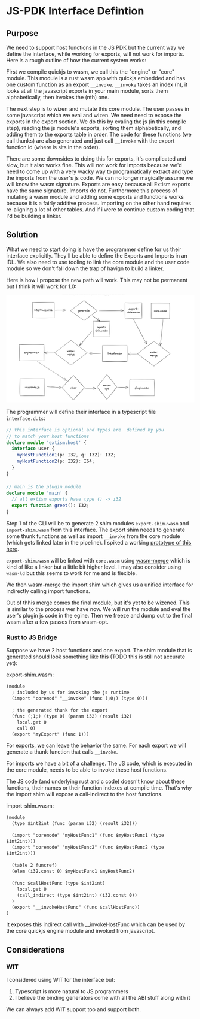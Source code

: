 # JS-PDK Interface Defintion

## Purpose

We need to support host functions in the JS PDK but the current way we define
the interface, while working for exports, will not work for imports. Here is a rough
outline of how the current system works:

First we compile quickjs to wasm, we call this the "engine" or "core" module.
This module is a rust wasm app with quickjs embedded and has one custom function as an export `__invoke`.
`__invoke` takes an index (n), it looks at all the javascript exports in your main module, sorts them alphabetically,
then invokes the (nth) one.

The next step is to wizen and mutate this core module. The user passes in some javascript
which we eval and wizen. We need need to expose the exports in the export section. We do this
by evaling the js (in this compile step), reading the js module's exports, sorting them alphabetically,
and adding them to the exports table in order. The code for these functions (we call thunks) are also generated 
and just call `__invoke` with the export function id (where is sits in the order).

There are some downsides to doing this for exports, it's complicated and slow, but it also works fine.
This will not work for imports because we'd need to come up with a very wacky way to programatically extract
and type the imports from the user's js code. We can no longer magically assume we will know the wasm signature.
Exports are easy because all Extism exports have the same signature. Imports do not. Furthermore this process
of mutating a wasm module and adding some exports and functions works because it is a fairly additive process.
Importing on the other hand requires re-aligning a lot of other tables. And if i were to continue custom coding
that I'd be building a linker.

## Solution

What we need to start doing is have the programmer define for us their interface explicitly. They'll be able to
define the Exports and Imports in an IDL. We also need to use tooling to link the 
core module and the user code module so we don't fall down the trap of havign to build a linker.

Here is how I propose the new path will work. This may not be permanent but I think 
it will work for 1.0:

![js pdk pipeline](content/009-js-pdk-pipeline.png)

The programmer will define their interface in a typescript file `interface.d.ts`:

```typescript
// this interface is optional and types are  defined by you
// to match your host functions
declare module 'extism:host' {
  interface user {
    myHostFunction1(p: I32, q: I32): I32;
    myHostFunction2(p: I32): I64;
  }
}

// main is the plugin module
declare module 'main' {
  // all extism exports have type () -> i32
  export function greet(): I32;
}
```

Step 1 of the CLI will be to generate 2 shim modules `export-shim.wasm` and `import-shim.wasm` from this interface.
The export shim needs to generate some thunk functions as well as import `__invoke` from the core module (which gets
linked later in the pipeline). I spiked a working [prototype of this here](https://gist.github.com/bhelx/41fba8959fe7738a23cd750983341216).

`export-shim.wasm` will be linked with `core.wasm` using [wasm-merge](https://github.com/WebAssembly/binaryen#wasm-merge)
which is kind of like a linker but a little bit higher level. I may also consider using `wasm-ld`
but this seems to work for me and is flexible.

We then wasm-merge the import shim which gives us a unified interface for indirectly calling import functions.

Out of thhis merge comes the final module, but it's yet to be wizened. This is similar to the process
wer have now. We will run the module and eval the user's plugin js code in the egine. Then we freeze
and dump out to the final wasm after a few passes from wasm-opt.

### Rust to JS Bridge

Suppose we have 2 host functions and one export. The shim module that is generated
should look something like this (TODO this is still not accurate yet):

export-shim.wasm:

```wat
(module
  ; included by us for invoking the js runtime
  (import "coremod" "__invoke" (func (;0;) (type 0)))

  ; the generated thunk for the export
  (func (;1;) (type 0) (param i32) (result i32)
    local.get 0
    call 0)
  (export "myExport" (func 1)))
```

For exports, we can leave the behavior the same. For each export we will generate
a thunk function that calls `__invoke`.

For imports we have a bit of a challenge. The JS code, which is executed in the core
module, needs to be able to invoke these host functions.

The JS code (and underlying rust and c code) doesn't know about these functions, their names or their function
indexes at compile time. That's why the import shim will expose a call-indirect to the host functions.

import-shim.wasm:

```wat
(module
  (type $int2int (func (param i32) (result i32)))

  (import "coremode" "myHostFunc1" (func $myHostFunc1 (type $int2int)))
  (import "coremode" "myHostFunc2" (func $myHostFunc2 (type $int2int)))

  (table 2 funcref)
  (elem (i32.const 0) $myHostFunc1 $myHostFunc2)

  (func $callHostFunc (type $int2int)
    local.get 0
    (call_indirect (type $int2int) (i32.const 0))
  )
  (export "__invokeHostFunc" (func $callHostFunc))
)
```

It exposes this indirect call with __invokeHostFunc which can be used by the
core quickjs engine module and invoked from javascript.

## Considerations

### WIT

I considered using WIT for the interface but:

1. Typescript is more natural to JS programmers
2. I believe the binding generators come with all the ABI stuff along with it

We can always add WIT support too and support both.
